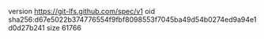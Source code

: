 version https://git-lfs.github.com/spec/v1
oid sha256:d67e5022b374776554f9fbf8098553f7045ba49d54b0274ed9a94e1d0d27b241
size 61766
